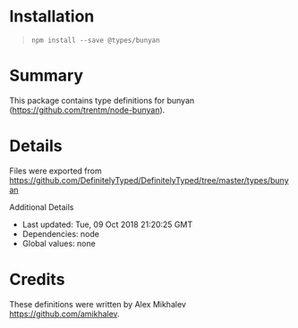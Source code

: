# Installation
> `npm install --save @types/bunyan`

# Summary
This package contains type definitions for bunyan (https://github.com/trentm/node-bunyan).

# Details
Files were exported from https://github.com/DefinitelyTyped/DefinitelyTyped/tree/master/types/bunyan

Additional Details
 * Last updated: Tue, 09 Oct 2018 21:20:25 GMT
 * Dependencies: node
 * Global values: none

# Credits
These definitions were written by Alex Mikhalev <https://github.com/amikhalev>.

